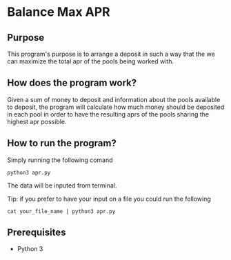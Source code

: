 # Balance Max APR

## Purpose 

This program's purpose is to arrange a deposit in such a way that the we can maximize the total apr of the pools being worked with.

## How does the program work?

Given a sum of money to deposit and information about the pools available to deposit, the program will calculate how much money should be deposited in each pool in order to have the resulting aprs of the pools sharing the highest apr possible.

## How to run the program?

Simply running the following comand 

    python3 apr.py

The data will be inputed from terminal. 

Tip: if you prefer to have your input on a file you could run the following

    cat your_file_name | python3 apr.py

## Prerequisites
+ Python 3